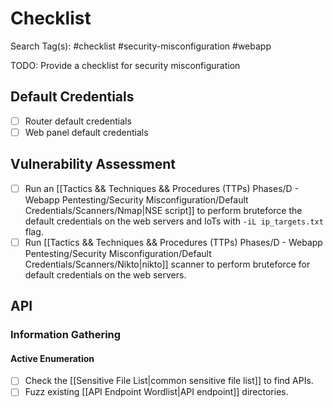 # Checklist

Search Tag(s): #checklist #security-misconfiguration #webapp

TODO: Provide a checklist for security misconfiguration

## Default Credentials

- [ ] Router default credentials
- [ ] Web panel default credentials

## Vulnerability Assessment

- [ ] Run an [[Tactics && Techniques && Procedures (TTPs) Phases/D - Webapp Pentesting/Security Misconfiguration/Default Credentials/Scanners/Nmap|NSE script]] to perform bruteforce the default credentials on the web servers and IoTs with `-iL ip_targets.txt` flag.
- [ ] Run [[Tactics && Techniques && Procedures (TTPs) Phases/D - Webapp Pentesting/Security Misconfiguration/Default Credentials/Scanners/Nikto|nikto]] scanner to perform bruteforce for default credentials on the web servers.

## API

### Information Gathering

#### Active Enumeration

- [ ] Check the [[Sensitive File List|common sensitive file list]] to find APIs.
- [ ] Fuzz existing [[API Endpoint Wordlist|API endpoint]] directories.